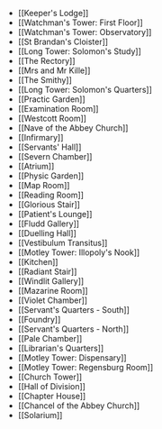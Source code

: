 - [[Keeper's Lodge]]
- [[Watchman's Tower: First Floor]]
- [[Watchman's Tower: Observatory]]
- [[St Brandan's Cloister]]
- [[Long Tower: Solomon's Study]]
- [[The Rectory]]
- [[Mrs and Mr Kille]]
- [[The Smithy]]
- [[Long Tower: Solomon's Quarters]]
- [[Practic Garden]]
- [[Examination Room]]
- [[Westcott Room]]
- [[Nave of the Abbey Church]]
- [[Infirmary]]
- [[Servants' Hall]]
- [[Severn Chamber]]
- [[Atrium]]
- [[Physic Garden]]
- [[Map Room]]
- [[Reading Room]]
- [[Glorious Stair]]
- [[Patient's Lounge]]
- [[Fludd Gallery]]
- [[Duelling Hall]]
- [[Vestibulum Transitus]]
- [[Motley Tower: Illopoly's Nook]]
- [[Kitchen]]
- [[Radiant Stair]]
- [[Windlit Gallery]]
- [[Mazarine Room]]
- [[Violet Chamber]]
- [[Servant's Quarters - South]]
- [[Foundry]]
- [[Servant's Quarters - North]]
- [[Pale Chamber]]
- [[Librarian's Quarters]]
- [[Motley Tower: Dispensary]]
- [[Motley Tower: Regensburg Room]]
- [[Church Tower]]
- [[Hall of Division]]
- [[Chapter House]]
- [[Chancel of the Abbey Church]]
- [[Solarium]]